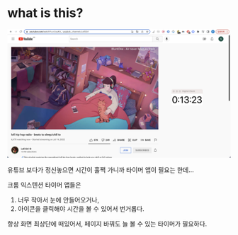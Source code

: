 # what is this?

![image](/document/image.png)


유튜브 보다가 정신놓으면 시간이 훌쩍 가니까
타이머 앱이 필요는 한데...

크롬 익스텐션 타이머 앱들은 
1. 너무 작아서 눈에 안들어오거나,
2. 아이콘을 클릭해야 시간을 볼 수 있어서 번거롭다.


항상 화면 최상단에 떠있어서,
페이지 바꿔도 늘 볼 수 있는 타이머가 필요하다.

